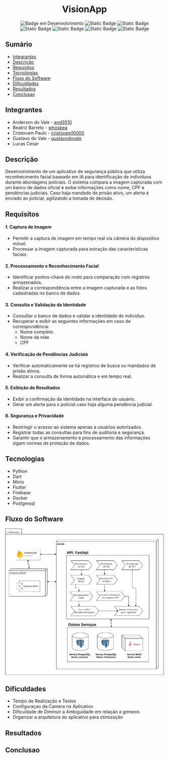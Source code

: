 <h1 align="center"> VisionApp </h1>

<div align="center">

![Badge em Desenvolvimento](http://img.shields.io/static/v1?label=STATUS&message=EM%20DESENVOLVIMENTO&color=GREEN&style=for-the-badge)
![Static Badge](https://img.shields.io/badge/Flutter-blue?style=for-the-badge&logo=flutter)
![Static Badge](https://img.shields.io/badge/minio-purple?style=for-the-badge&logo=minio&logoColor=white)
![Static Badge](https://img.shields.io/badge/python-gray?style=for-the-badge&logo=python&logoColor=yellow)
![Static Badge](https://img.shields.io/badge/postgresql-blue?style=for-the-badge&logo=postgresql&logoColor=white)
![Static Badge](https://img.shields.io/badge/docker-blue?style=for-the-badge&logo=docker&logoColor=white)
![Static Badge](https://img.shields.io/badge/firebase-red?style=for-the-badge&logo=firebase&logoColor=yellow)




  
</div>

## Sumário

* [Integrantes](#integrantes)
* [Descrição](#descrição)
* [Requisitos](#requisitos)
* [Tecnologias](#tecnologias)
* [Fluxo do Software](#fluxo-do-software)
* [Dificuldades](#dificuldades)
* [Resultados](#resultados)
* [Conclusao](#conclusao)


## Integrantes

- Anderson do Vale - [and3510](https://github.com/and3510) 
- Beatriz Barreto - [whosbea](https://github.com/whosbea)
- Cristovam Paulo - [cristovam10000](https://github.com/cristovam10000)
- Gustavo do Vale - [gustavodovale](https://github.com/gustavodovale)
- Lucas Cesar


## Descrição

Desenvolvimento de um aplicativo de segurança pública que utiliza reconhecimento facial baseado em IA para identificação de indivíduos durante abordagens policiais. O sistema compara a imagem capturada com um banco de dados oficial e exibe informações como nome, CPF e pendências judiciais. Caso haja mandado de prisão ativo, um alerta é enviado ao policial, agilizando a tomada de decisão.

## Requisitos


#### **1. Captura de Imagem**  
- Permitir a captura de imagem em tempo real via câmera do dispositivo móvel.  
- Processar a imagem capturada para extração das características faciais.  

#### **2. Processamento e Reconhecimento Facial**  
- Identificar pontos-chave do rosto para comparação com registros armazenados.  
- Realizar a correspondência entre a imagem capturada e as fotos cadastradas no banco de dados.  

#### **3. Consulta e Validação da Identidade**  
- Consultar o banco de dados e validar a identidade do indivíduo.  
- Recuperar e exibir as seguintes informações em caso de correspondência:  
  - Nome completo  
  - Nome da mãe  
  - CPF  

#### **4. Verificação de Pendências Judiciais**  
- Verificar automaticamente se há registros de busca ou mandados de prisão ativos.  
- Realizar a consulta de forma automática e em tempo real.  

#### **5. Exibição de Resultados**  
- Exibir a confirmação da identidade na interface do usuário.  
- Gerar um alerta para o policial caso haja alguma pendência judicial.  

#### **6. Segurança e Privacidade**  
- Restringir o acesso ao sistema apenas a usuários autorizados.  
- Registrar todas as consultas para fins de auditoria e segurança.  
- Garantir que o armazenamento e processamento das informações sigam normas de proteção de dados.  



## Tecnologias

- Python
- Dart
- Minio
- Flutter
- Firebase
- Docker
- Postgresql


## Fluxo do Software

<div align="center"> 

![alt text](images/fluxo.png)

</div>

## Dificuldades

- Tempo de Realização e Testes
- Configuraçao da Camera no Aplicativo
- Dificuldade de Diminuir a Ambiguidade em relação a gemeos
- Organizar a arquitetura do aplicativo para otimização

## Resultados


## Conclusao

